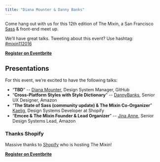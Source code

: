 ```yaml
---
title: "Diana Mounter & Danny Banks"
---
```


Come hang out with us for this 12th edition of The Mixin, a San Francisco [Sass][]
& front-end meet up.

[sass]: http://sass-lang.com

We’ll have great talks. Tweeting about this event?
Use hashtag: [#mixin112016][hashtag]

[hashtag]: https://twitter.com/search?q=#mixin071118

**[Register on Eventbrite][tickets]**

## Presentations

For this event, we’re excited to have the following talks:

* “**TBD**” --
  [Diana Mounter](https://twitter.com/brocollini), Design System Manager, GitHub
* “**Cross-Platform Styles with Style Dictionary**” --
  [DannyBanks](https://twitter.com/dbanksdesign), Senior UX Designer, Amazon
* “**The State of Sass (community update) & The Mixin Co-Organizer**”
  [Kaelig](https://twitter.com/kaelig), Design Systems Developer at Shopify
* “**Emcee & The Mixin Founder & Lead Organizer**” --
  [Jina Anne](https://twitter.com/jina), Senior Design Systems Lead, Amazon


### Thanks Shopify

Massive thanks to [Shopify](https://www.shopify.com/) who is hosting The Mixin!

**[Register on Eventbrite][tickets]**

[tickets]: http://mixin071118.eventbrite.com/
